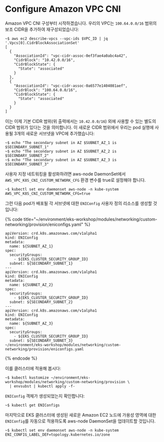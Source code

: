 # Configure Amazon VPC CNI

Amazon VPC CNI 구성부터 시작하겠습니다. 우리의 VPC는 `100.64.0.0/16` 범위의 보조 CIDR을 추가하여 재구성되었습니다:

```
~$ aws ec2 describe-vpcs --vpc-ids $VPC_ID | jq '.Vpcs[0].CidrBlockAssociationSet'
[
  {
    "AssociationId": "vpc-cidr-assoc-0ef3fae4a0abc4a42",
    "CidrBlock": "10.42.0.0/16",
    "CidrBlockState": {
      "State": "associated"
    }
  },
  {
    "AssociationId": "vpc-cidr-assoc-0a6577e1404081aef",
    "CidrBlock": "100.64.0.0/16",
    "CidrBlockState": {
      "State": "associated"
    }
  }
]
```

이는 이제 기본 CIDR 범위(위 출력에서는 `10.42.0.0/16`) 외에 사용할 수 있는 별도의 CIDR 범위가 있다는 것을 의미합니다. 이 새로운 CIDR 범위에서 우리는 pod 실행에 사용될 3개의 새로운 서브넷을 VPC에 추가했습니다:

```
~$ echo "The secondary subnet in AZ $SUBNET_AZ_1 is $SECONDARY_SUBNET_1"
~$ echo "The secondary subnet in AZ $SUBNET_AZ_2 is $SECONDARY_SUBNET_2"
~$ echo "The secondary subnet in AZ $SUBNET_AZ_3 is $SECONDARY_SUBNET_3"
```

사용자 지정 네트워킹을 활성화하려면 aws-node DaemonSet에서 `AWS_VPC_K8S_CNI_CUSTOM_NETWORK_CFG` 환경 변수를 true로 설정해야 합니다.

```
~$ kubectl set env daemonset aws-node -n kube-system AWS_VPC_K8S_CNI_CUSTOM_NETWORK_CFG=true
```

그런 다음 pod가 배포될 각 서브넷에 대한 `ENIConfig` 사용자 정의 리소스를 생성할 것입니다:

{% code title="~/environment/eks-workshop/modules/networking/custom-networking/provision/eniconfigs.yaml" %}
```
apiVersion: crd.k8s.amazonaws.com/v1alpha1
kind: ENIConfig
metadata:
  name: ${SUBNET_AZ_1}
spec:
  securityGroups:
    - ${EKS_CLUSTER_SECURITY_GROUP_ID}
  subnet: ${SECONDARY_SUBNET_1}
---
apiVersion: crd.k8s.amazonaws.com/v1alpha1
kind: ENIConfig
metadata:
  name: ${SUBNET_AZ_2}
spec:
  securityGroups:
    - ${EKS_CLUSTER_SECURITY_GROUP_ID}
  subnet: ${SECONDARY_SUBNET_2}
---
apiVersion: crd.k8s.amazonaws.com/v1alpha1
kind: ENIConfig
metadata:
  name: ${SUBNET_AZ_3}
spec:
  securityGroups:
    - ${EKS_CLUSTER_SECURITY_GROUP_ID}
  subnet: ${SECONDARY_SUBNET_3}
~/environment/eks-workshop/modules/networking/custom-networking/provision/eniconfigs.yaml

```
{% endcode %}

이를 클러스터에 적용해 봅시다:

```
~$ kubectl kustomize ~/environment/eks-workshop/modules/networking/custom-networking/provision \
  | envsubst | kubectl apply -f-
```

`ENIConfig` 객체가 생성되었는지 확인합니다:

```
~$ kubectl get ENIConfigs
```

마지막으로 EKS 클러스터에 생성된 새로운 Amazon EC2 노드에 가용성 영역에 대한 `ENIConfig`를 자동으로 적용하도록 aws-node DaemonSet을 업데이트할 것입니다.

```
~$ kubectl set env daemonset aws-node -n kube-system ENI_CONFIG_LABEL_DEF=topology.kubernetes.io/zone
```

